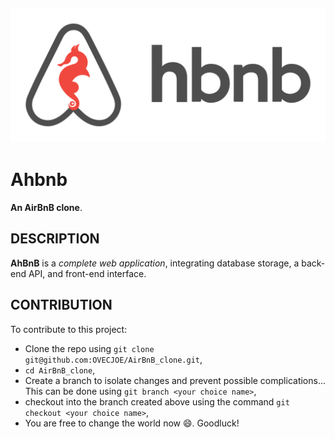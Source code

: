 ![AirBnB](assets/hbnb_logo.png)
---
# Ahbnb

**An AirBnB clone**.

## DESCRIPTION

**AhBnB** is a *complete web application*, integrating database storage, a back-end API, and front-end interface.

## CONTRIBUTION

To contribute to this project:

- Clone the repo using `git clone git@github.com:OVECJOE/AirBnB_clone.git`,
- `cd AirBnB_clone`,
- Create a branch to isolate changes and prevent possible complications... This can be done using `git branch <your choice name>`,
- checkout into the branch created above using the command `git checkout <your choice name>`,
- You are free to change the world now :smile:. Goodluck!
